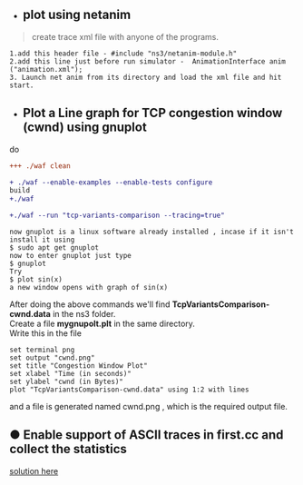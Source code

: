 * ##  plot using netanim 
>create trace xml file with anyone of the programs.

    1.add this header file - #include "ns3/netanim-module.h"
    2.add this line just before run simulator -  AnimationInterface anim ("animation.xml");
    3. Launch net anim from its directory and load the xml file and hit start.  
* ##  Plot a Line graph for TCP congestion window (cwnd) using gnuplot

do
```diff
+++ ./waf clean

+ ./waf --enable-examples --enable-tests configure
build 
+./waf

+./waf --run "tcp-variants-comparison --tracing=true"
```
    now gnuplot is a linux software already installed , incase if it isn't install it using 
    $ sudo apt get gnuplot
    now to enter gnuplot just type
    $ gnuplot
    Try 
    $ plot sin(x)
    a new window opens with graph of sin(x)

After doing the above commands we'll find **TcpVariantsComparison-cwnd.data** in the ns3 folder.   
Create a  file **mygnupolt.plt** in the same directory.  
Write this in the file 

    set terminal png
    set output "cwnd.png"
    set title "Congestion Window Plot"
    set xlabel "Time (in seconds)"
    set ylabel "cwnd (in Bytes)"
    plot "TcpVariantsComparison-cwnd.data" using 1:2 with lines
and a file is generated named cwnd.png , which is the required output file.

## ● Enable support of ASCII traces in first.cc and collect the statistics

[solution here](https://codein.withgoogle.com/archive/2018/organization/5152211763986432/task/5521019934605312)